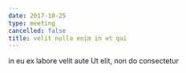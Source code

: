 ```yaml
---
date: 2017-10-25
type: meeting
cancelled: false
title: velit nulla enim in et qui
---
```

in eu ex labore velit aute Ut elit, non do consectetur